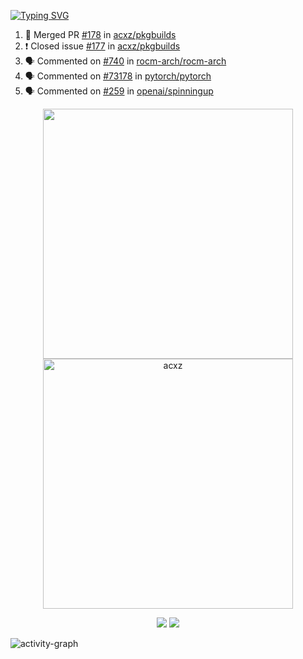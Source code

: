 [![Typing SVG](https://readme-typing-svg.herokuapp.com?size=16&color=AFFFA3&multiline=true&height=75&lines=contributing+to+robotics%2Faerospace%2Fml%2Fgpu+software;packaging+it+for+archlinux;ricer)](https://git.io/typing-svg)

<!--START_SECTION:activity-->
1. 🎉 Merged PR [#178](https://github.com/acxz/pkgbuilds/pull/178) in [acxz/pkgbuilds](https://github.com/acxz/pkgbuilds)
2. ❗️ Closed issue [#177](https://github.com/acxz/pkgbuilds/issues/177) in [acxz/pkgbuilds](https://github.com/acxz/pkgbuilds)
3. 🗣 Commented on [#740](https://github.com/rocm-arch/rocm-arch/issues/740) in [rocm-arch/rocm-arch](https://github.com/rocm-arch/rocm-arch)
4. 🗣 Commented on [#73178](https://github.com/pytorch/pytorch/issues/73178) in [pytorch/pytorch](https://github.com/pytorch/pytorch)
5. 🗣 Commented on [#259](https://github.com/openai/spinningup/issues/259) in [openai/spinningup](https://github.com/openai/spinningup)
<!--END_SECTION:activity-->

<p align="center">
  <img width="400em" src=https://github-readme-stats.vercel.app/api?username=acxz&include_all_commits=true&show_icons=true />
  <img width="400em" src="https://github-readme-streak-stats.herokuapp.com/?user=acxz&" alt="acxz" />
</p>

<p align="center">
  <img src=https://github-readme-stats.vercel.app/api/top-langs/?username=acxz&layout=compact />
  <img src=https://github-profile-trophy.vercel.app/?username=acxz&row=2&column=4 />
</p>

![activity-graph](https://activity-graph.herokuapp.com/graph?username=acxz&theme=aqua)
